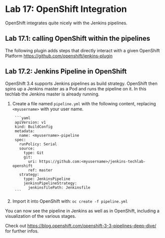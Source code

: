Lab 17: OpenShift Integration
============================

OpenShift integrates quite nicely with the Jenkins pipelines.

Lab 17.1: calling OpenShift within the pipelines
-----------------------------------------------

The following plugin adds steps that directly interact with a given OpenShift Platform  https://github.com/openshift/jenkins-plugin


Lab 17.2: Jenkins Pipeline in OpenShift
--------------------------------------

OpenShift 3.4 supports Jenkins pipelines as build strategy. OpenShift then spins up a Jenkins master as a Pod and runs the pipeline on it.
In this techlab the Jenkins master is already running.

1. Create a file named ``pipeline.yml`` with the following content, replacing ``<myusername>`` with your user name.

        ```yaml
        apiVersion: v1
        kind: BuildConfig
        metadata:
          name: <myusername>-pipeline
        spec:
          runPolicy: Serial
          source:
            type: Git
            git:
              uri: https://github.com:<myusername>/jenkins-techlab-openshift
              ref: master    
          strategy:
            type: JenkinsPipeline
            jenkinsPipelineStrategy:
              jenkinsfilePath: Jenkinsfile
        ```
2. Import it into OpenShift with: ``oc create -f pipeline.yml``

You can now see the pipeline in Jenkins as well as in OpenShift, including a visualization of the various stages.

Check out https://blog.openshift.com/openshift-3-3-pipelines-deep-dive/ for further infos.

